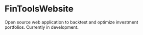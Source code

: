 # FinToolsWebsite

Open source web application to backtest and optimize investment portfolios.
Currently in development.
